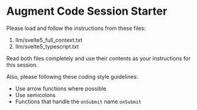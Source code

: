 # Augment Code Session Starter

Please load and follow the instructions from these files:
1. llm/svelte5_full_context.txt
2. llm/svelte5_typescript.txt

Read both files completely and use their contents as your instructions 
for this session.

Also, please following these coding style guidelines:

* Use arrow functions where possible
* Use semicolons
* Functions that handle the `onSubmit` name `onSubmit`
